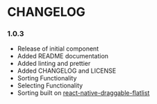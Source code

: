 
# CHANGELOG

### 1.0.3

 - Release of initial component
 - Added README documentation
 - Added linting and prettier
 - Added CHANGELOG and LICENSE
 - Sorting Functionality
 - Selecting Functionality
 - Sorting built on [react-native-draggable-flatlist](https://github.com/computerjazz/react-native-draggable-flatlist)
